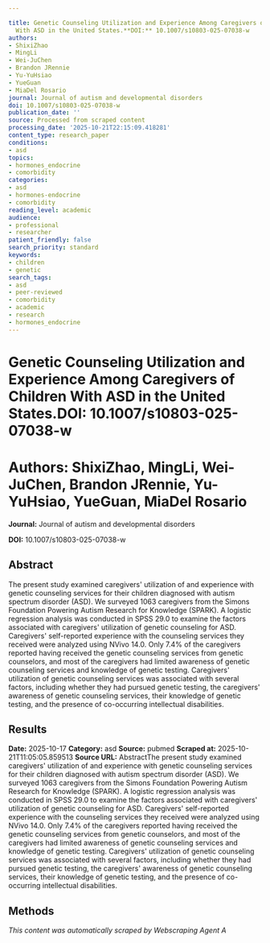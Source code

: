 ```yaml
---

title: Genetic Counseling Utilization and Experience Among Caregivers of Children
  With ASD in the United States.**DOI:** 10.1007/s10803-025-07038-w
authors:
- ShixiZhao
- MingLi
- Wei-JuChen
- Brandon JRennie
- Yu-YuHsiao
- YueGuan
- MiaDel Rosario
journal: Journal of autism and developmental disorders
doi: 10.1007/s10803-025-07038-w
publication_date: ''
source: Processed from scraped content
processing_date: '2025-10-21T22:15:09.418281'
content_type: research_paper
conditions:
- asd
topics:
- hormones_endocrine
- comorbidity
categories:
- asd
- hormones-endocrine
- comorbidity
reading_level: academic
audience:
- professional
- researcher
patient_friendly: false
search_priority: standard
keywords:
- children
- genetic
search_tags:
- asd
- peer-reviewed
- comorbidity
- academic
- research
- hormones_endocrine
---
```




# Genetic Counseling Utilization and Experience Among Caregivers of Children With ASD in the United States.**DOI:** 10.1007/s10803-025-07038-w

# **Authors:** ShixiZhao, MingLi, Wei-JuChen, Brandon JRennie, Yu-YuHsiao, YueGuan, MiaDel Rosario

**Journal:** Journal of autism and developmental disorders

**DOI:** 10.1007/s10803-025-07038-w

## Abstract

The present study examined caregivers' utilization of and experience with genetic counseling services for their children diagnosed with autism spectrum disorder (ASD).
We surveyed 1063 caregivers from the Simons Foundation Powering Autism Research for Knowledge (SPARK). A logistic regression analysis was conducted in SPSS 29.0 to examine the factors associated with caregivers' utilization of genetic counseling for ASD. Caregivers' self-reported experience with the counseling services they received were analyzed using NVivo 14.0.
Only 7.4% of the caregivers reported having received the genetic counseling services from genetic counselors, and most of the caregivers had limited awareness of genetic counseling services and knowledge of genetic testing. Caregivers' utilization of genetic counseling services was associated with several factors, including whether they had pursued genetic testing, the caregivers' awareness of genetic counseling services, their knowledge of genetic testing, and the presence of co-occurring intellectual disabilities.
## Results

**Date:** 2025-10-17
**Category:** asd
**Source:** pubmed
**Scraped at:** 2025-10-21T11:05:05.859513
**Source URL:**  AbstractThe present study examined caregivers' utilization of and experience with genetic counseling services for their children diagnosed with autism spectrum disorder (ASD).
We surveyed 1063 caregivers from the Simons Foundation Powering Autism Research for Knowledge (SPARK). A logistic regression analysis was conducted in SPSS 29.0 to examine the factors associated with caregivers' utilization of genetic counseling for ASD. Caregivers' self-reported experience with the counseling services they received were analyzed using NVivo 14.0.
Only 7.4% of the caregivers reported having received the genetic counseling services from genetic counselors, and most of the caregivers had limited awareness of genetic counseling services and knowledge of genetic testing. Caregivers' utilization of genetic counseling services was associated with several factors, including whether they had pursued genetic testing, the caregivers' awareness of genetic counseling services, their knowledge of genetic testing, and the presence of co-occurring intellectual disabilities.
## Methods
*This content was automatically scraped by Webscraping Agent A*
